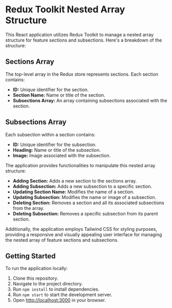 # Redux Toolkit Nested Array Structure

This React application utilizes Redux Toolkit to manage a nested array structure for feature sections and subsections. Here's a breakdown of the structure:

## Sections Array

The top-level array in the Redux store represents sections. Each section contains:

- **ID:** Unique identifier for the section.
- **Section Name:** Name or title of the section.
- **Subsections Array:** An array containing subsections associated with the section.

## Subsections Array

Each subsection within a section contains:

- **ID:** Unique identifier for the subsection.
- **Heading:** Name or title of the subsection.
- **Image:** Image associated with the subsection.

The application provides functionalities to manipulate this nested array structure:

- **Adding Section:** Adds a new section to the sections array.
- **Adding Subsection:** Adds a new subsection to a specific section.
- **Updating Section Name:** Modifies the name of a section.
- **Updating Subsection:** Modifies the name or image of a subsection.
- **Deleting Section:** Removes a section and all its associated subsections from the array.
- **Deleting Subsection:** Removes a specific subsection from its parent section.

Additionally, the application employs Tailwind CSS for styling purposes, providing a responsive and visually appealing user interface for managing the nested array of feature sections and subsections.

## Getting Started

To run the application locally:

1. Clone this repository.
2. Navigate to the project directory.
3. Run `npm install` to install dependencies.
4. Run `npm start` to start the development server.
5. Open [http://localhost:3000](http://localhost:3000) in your browser.

